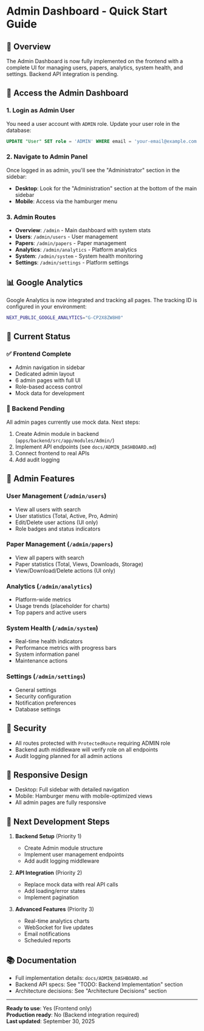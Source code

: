# Admin Dashboard - Quick Start Guide

## 🎯 Overview

The Admin Dashboard is now fully implemented on the frontend with a complete UI for managing users, papers, analytics, system health, and settings. Backend API integration is pending.

## 🚀 Access the Admin Dashboard

### 1. Login as Admin User

You need a user account with `ADMIN` role. Update your user role in the database:

```sql
UPDATE "User" SET role = 'ADMIN' WHERE email = 'your-email@example.com';
```

### 2. Navigate to Admin Panel

Once logged in as admin, you'll see the "Administrator" section in the sidebar:

- **Desktop**: Look for the "Administration" section at the bottom of the main sidebar
- **Mobile**: Access via the hamburger menu

### 3. Admin Routes

- **Overview**: `/admin` - Main dashboard with system stats
- **Users**: `/admin/users` - User management
- **Papers**: `/admin/papers` - Paper management
- **Analytics**: `/admin/analytics` - Platform analytics
- **System**: `/admin/system` - System health monitoring
- **Settings**: `/admin/settings` - Platform settings

## 📊 Google Analytics

Google Analytics is now integrated and tracking all pages. The tracking ID is configured in your environment:

```bash
NEXT_PUBLIC_GOOGLE_ANALYTICS="G-CP2X8ZW8H0"
```

## 🔧 Current Status

### ✅ Frontend Complete

- Admin navigation in sidebar
- Dedicated admin layout
- 6 admin pages with full UI
- Role-based access control
- Mock data for development

### 🚧 Backend Pending

All admin pages currently use mock data. Next steps:

1. Create Admin module in backend (`apps/backend/src/app/modules/Admin/`)
2. Implement API endpoints (see `docs/ADMIN_DASHBOARD.md`)
3. Connect frontend to real APIs
4. Add audit logging

## 🎨 Admin Features

### User Management (`/admin/users`)

- View all users with search
- User statistics (Total, Active, Pro, Admin)
- Edit/Delete user actions (UI only)
- Role badges and status indicators

### Paper Management (`/admin/papers`)

- View all papers with search
- Paper statistics (Total, Views, Downloads, Storage)
- View/Download/Delete actions (UI only)

### Analytics (`/admin/analytics`)

- Platform-wide metrics
- Usage trends (placeholder for charts)
- Top papers and active users

### System Health (`/admin/system`)

- Real-time health indicators
- Performance metrics with progress bars
- System information panel
- Maintenance actions

### Settings (`/admin/settings`)

- General settings
- Security configuration
- Notification preferences
- Database settings

## 🔐 Security

- All routes protected with `ProtectedRoute` requiring ADMIN role
- Backend auth middleware will verify role on all endpoints
- Audit logging planned for all admin actions

## 📱 Responsive Design

- Desktop: Full sidebar with detailed navigation
- Mobile: Hamburger menu with mobile-optimized views
- All admin pages are fully responsive

## 🎯 Next Development Steps

1. **Backend Setup** (Priority 1)
   - Create Admin module structure
   - Implement user management endpoints
   - Add audit logging middleware

2. **API Integration** (Priority 2)
   - Replace mock data with real API calls
   - Add loading/error states
   - Implement pagination

3. **Advanced Features** (Priority 3)
   - Real-time analytics charts
   - WebSocket for live updates
   - Email notifications
   - Scheduled reports

## 📚 Documentation

- Full implementation details: `docs/ADMIN_DASHBOARD.md`
- Backend API specs: See "TODO: Backend Implementation" section
- Architecture decisions: See "Architecture Decisions" section

---

**Ready to use**: Yes (Frontend only)  
**Production ready**: No (Backend integration required)  
**Last updated**: September 30, 2025
